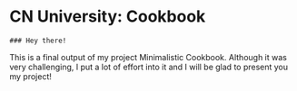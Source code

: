 # CN University: Cookbook

`### Hey there!`

This is a final output of my project Minimalistic Cookbook. Although it was very challenging, I put a lot of effort into it and I will be glad to present you my project!
